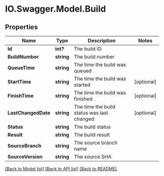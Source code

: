 # IO.Swagger.Model.Build
## Properties

Name | Type | Description | Notes
------------ | ------------- | ------------- | -------------
**Id** | **int?** | The build ID | 
**BuildNumber** | **string** | The build number | 
**QueueTime** | **string** | The time the build was queued | 
**StartTime** | **string** | The time the build was started | [optional] 
**FinishTime** | **string** | The time the build was finished | [optional] 
**LastChangedDate** | **string** | The time the build status was last changed | [optional] 
**Status** | **string** | The build status | 
**Result** | **string** | The build result | 
**SourceBranch** | **string** | The source branch name | 
**SourceVersion** | **string** | The source SHA | 

[[Back to Model list]](../README.md#documentation-for-models) [[Back to API list]](../README.md#documentation-for-api-endpoints) [[Back to README]](../README.md)

